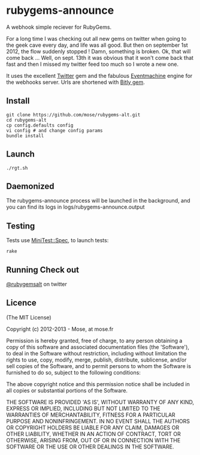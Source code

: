 rubygems-announce
=======================

A webhook simple reciever for RubyGems.

For a long time I was checking out
all new gems on twitter when going to the geek cave every day, and life was
all good. But then on september 1st 2012, the flow suddenly stopped !
Damn, something is broken. Ok, that will come back ... Well, on sept. 13th
it was obvious that it won't come back that fast and then I missed my
twitter feed too much so I wrote a new one.

It uses the excellent [Twitter](https://github.com/sferik/twitter) gem and the fabulous [Eventmachine](http://rubyeventmachine.com/) engine for the webhooks server. Urls are shortened with [Bitly gem](https://github.com/philnash/bitly).

Install
----------------

    git clone https://github.com/mose/rubygems-alt.git
    cd rubygems-alt
    cp config.defaults config
    vi config # and change config params
    bundle install

Launch
----------------

    ./rgt.sh

Daemonized
----------------

The rubygems-announce process will be launched in the background, and you can find its logs in logs/rubygems-announce.output


Testing
-----------------

Tests use [MiniTest::Spec](https://github.com/seattlerb/minitest), to launch tests:

    rake

Running Check out
-----------------

[@rubygemsalt](https://twitter.com/RubyGemsAlt) on twitter


Licence
------------------

(The MIT License)

Copyright (c) 2012-2013 - Mose, at mose.fr

Permission is hereby granted, free of charge, to any person obtaining
a copy of this software and associated documentation files (the
'Software'), to deal in the Software without restriction, including
without limitation the rights to use, copy, modify, merge, publish,
distribute, sublicense, and/or sell copies of the Software, and to
permit persons to whom the Software is furnished to do so, subject to
the following conditions:

The above copyright notice and this permission notice shall be
included in all copies or substantial portions of the Software.

THE SOFTWARE IS PROVIDED 'AS IS', WITHOUT WARRANTY OF ANY KIND,
EXPRESS OR IMPLIED, INCLUDING BUT NOT LIMITED TO THE WARRANTIES OF
MERCHANTABILITY, FITNESS FOR A PARTICULAR PURPOSE AND NONINFRINGEMENT.
IN NO EVENT SHALL THE AUTHORS OR COPYRIGHT HOLDERS BE LIABLE FOR ANY
CLAIM, DAMAGES OR OTHER LIABILITY, WHETHER IN AN ACTION OF CONTRACT,
TORT OR OTHERWISE, ARISING FROM, OUT OF OR IN CONNECTION WITH THE
SOFTWARE OR THE USE OR OTHER DEALINGS IN THE SOFTWARE.

